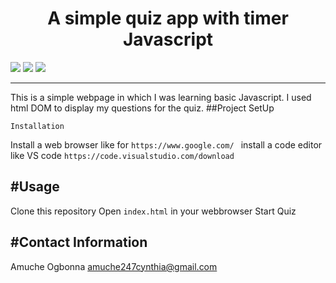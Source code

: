 
<h1 align="center">A simple quiz app with timer Javascript</h1>
<p>
<img src="https://img.shields.io/badge/madeby-AmucheOgbonna-<green>">
<img src="https://img.shields.io/badge/-html5-<blue>">
<img src="https://img.shields.io/badge/-Javascript-<blue>">
  
</p>

---
This is a simple webpage in which I was learning basic Javascript. I used html DOM to display my questions for the quiz.
##Project SetUp
```
Installation
```
Install a web browser like for `https://www.google.com/ `
install a code editor like VS code `https://code.visualstudio.com/download`

#Usage
---
Clone this repository
Open `index.html` in your webbrowser
Start Quiz

#Contact Information
---
Amuche Ogbonna  amuche247cynthia@gmail.com

